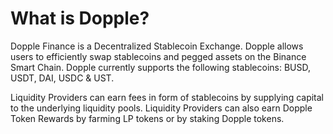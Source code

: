 # What is Dopple?

Dopple Finance is a Decentralized Stablecoin Exchange. Dopple allows users to efficiently swap stablecoins and pegged assets on the Binance Smart Chain. Dopple currently supports the following stablecoins: BUSD, USDT, DAI, USDC & UST.

Liquidity Providers can earn fees in form of stablecoins by supplying capital to the underlying liquidity pools. Liquidity Providers can also earn Dopple Token Rewards by farming LP tokens or by staking Dopple tokens.
